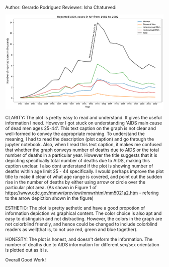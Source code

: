 Author:      Gerardo Rodriguez
Reviewer:    Isha Chaturvedi

![Plot](https://github.com/geeroovaa/PUI2017_grv232/blob/master/HW8_grv232/aids.png)

CLARITY: 
The plot is pretty easy to read  and understand. It gives the useful information I need. However I got stuck on understanding 'AIDS main cause of dead men ages 25-44'. This text caption on the graph is not clear and well-formed to convey the appropriate meaning. To understand the meaning, I had to read the description (plot caption) and go through the jupyter notebook. Also, when I read this text caption, it makes me confused that whether the graph conveys number of deaths due to AIDS or the total number of deaths in a particular year. However the title suggests that it is depicting specifically total number of deaths due to AIDS, making this caption unclear. I also dont understand if the plot is showing number of deaths within age limit 25 - 44 specifically. I would perhaps improve the plot title to make it clear of what age range is covered, and point out the sudden rise in the number of deaths by either using arrow or circle over the particular plot area. (As shown in Figure 1 of https://www.cdc.gov/mmwr/preview/mmwrhtml/mm5021a2.htm - refering to the arrow depiction shown in the figure)

ESTHETIC:
The plot is pretty aethetic and have a good propotion of information depiction vs graphical content. The color choice is also apt and easy to distinguish and not distracting. However, the colors in the graph are not colorblind friendly, and hence could be changed to include colorblind readers as well(that is, to not use red, green and blue together).

HONESTY:
The plot is honest, and doesn't deform the information. The number of deaths due to AIDS information for different sex/sex orientation is plotted out as it is.

Overall Good Work!
